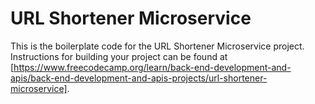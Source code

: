 # URL Shortener Microservice

This is the boilerplate code for the URL Shortener Microservice project. Instructions for building your project can be found at [https://www.freecodecamp.org/learn/back-end-development-and-apis/back-end-development-and-apis-projects/url-shortener-microservice].
